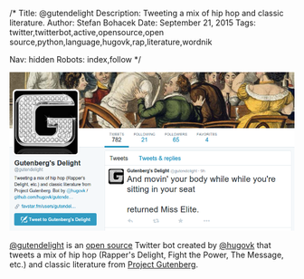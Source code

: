 /*
Title: @gutendelight
Description: Tweeting a mix of hip hop and classic literature.
Author: Stefan Bohacek
Date: September 21, 2015
Tags: twitter,twitterbot,active,opensource,open source,python,language,hugovk,rap,literature,wordnik

Nav: hidden
Robots: index,follow
*/

[![](/content/bots/twitterbots/images/gutendelight.png)](https://twitter.com/gutendelight)

[@gutendelight](https://twitter.com/gutendelight) is an [open source](https://github.com/hugovk/gutendelight) Twitter bot created by [@hugovk](https://twitter.com/hugovk) that tweets a mix of hip hop (Rapper's Delight, Fight the Power, The Message, etc.) and classic literature from [Project Gutenberg](http://www.gutenberg.org).
